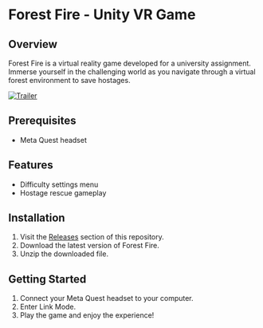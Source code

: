 # Forest Fire - Unity VR Game

## Overview

Forest Fire is a virtual reality game developed for a university assignment. Immerse yourself in the challenging world as you navigate through a virtual forest environment to save hostages.

[![Trailer](https://img.youtube.com/vi/L7URs4q119A/hqdefault.jpg)](https://youtu.be/L7URs4q119A)

## Prerequisites

- Meta Quest headset

## Features

- Difficulty settings menu
- Hostage rescue gameplay

## Installation

1. Visit the [Releases](https://github.com/zibodsun/Forest-Fire/releases) section of this repository.
2. Download the latest version of Forest Fire.
3. Unzip the downloaded file.

## Getting Started

1. Connect your Meta Quest headset to your computer.
2. Enter Link Mode.
3. Play the game and enjoy the experience!
